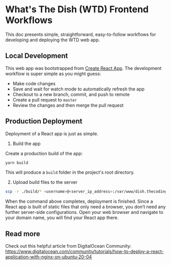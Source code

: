 # What's The Dish (WTD) Frontend Workflows

This doc presents simple, straightforward, easy-to-follow workflows for developing and deploying the WTD web app.

## Local Development

This web app was bootstrapped from [Create React App](https://create-react-app.dev). The development workflow is super simple as you might guess:

- Make code changes
- Save and wait for watch mode to automatically refresh the app
- Checkout to a new branch, commit, and push to remote
- Create a pull request to `master`
- Review the changes and then merge the pull request

## Production Deployment

Deployment of a React app is just as simple.

1. Build the app

Create a production build of the app:

```sh
yarn build
```

This will produce a `build` folder in the project's root directory.

2. Upload build files to the server

```sh
scp -r ./build/* <username>@<server_ip_address>:/var/www/dish.thecodinglad.com/html
```

When the command above completes, deployment is finished. Since a React app is built of static files that only need a browser, you don’t need any further server-side configurations. Open your web browser and navigate to your domain name, you will find your React app there.

## Read more

Check out this helpful article from DigitalOcean Community: https://www.digitalocean.com/community/tutorials/how-to-deploy-a-react-application-with-nginx-on-ubuntu-20-04
